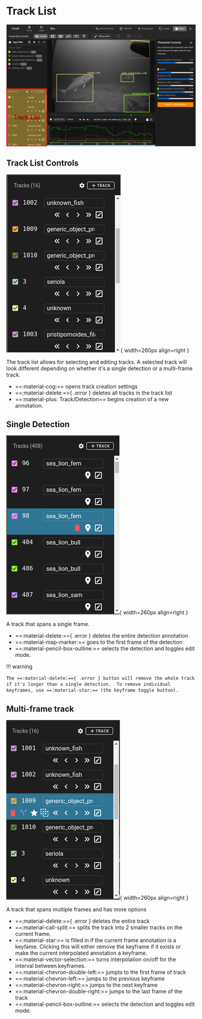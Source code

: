 # Track List

![Track List Highlighted](images/UIView/TrackListHighlight.png)

## Track List Controls

![Track List](images/TrackList.png){ width=260px align=right }

The track list allows for selecting and editing tracks.  A selected track will look different depending on whether it's a single detection or a multi-frame track.

* ==:material-cog:== opens track creation settings
* ==:material-delete:=={ .error } deletes all tracks in the track list
* ==:material-plus: Track/Detection== begins creation of a new annotation.

<div style="clear: both;"/>

## Single Detection

![Track List Selected Detection](images/TrackListSelectedDetection.png){ width=260px align=right }

A track that spans a single frame.

* ==:material-delete:=={ .error } deletes the entire detection annotation
* ==:material-map-marker:== goes to the first frame of the detection
* ==:material-pencil-box-outline:== selects the detection and toggles edit mode.

!!! warning

    The ==:material-delete:=={ .error } button will remove the whole track if it's longer than a single detection.  To remove individual keyframes, use ==:material-star:== (the keyframe toggle button).

<div style="clear: both;"/>

## Multi-frame track

![Track List Selected Track](images/TrackListSelectedTrack.png){ width=260px align=right }

A track that spans multiple frames and has more options

* ==:material-delete:=={ .error } deletes the entire track
* ==:material-call-split:== splits the track into 2 smaller tracks on the current frame.
* ==:material-star:== is filled in if the current frame annotation is a keyfame.  Clicking this will either remove the keyframe if it exists or make the current interpolated annotation a keyframe.
* ==:material-vector-selection:== turns interpolation on/off for the interval between keyframes.
* ==:material-chevron-double-left:== jumpts to the first frame of track
* ==:material-chevron-left:== jumps to the previous keyframe
* ==:material-chevron-right:== jumps to the next keyframe
* ==:material-chevron-double-right:== jumps to the last frame of the track
* ==:material-pencil-box-outline:== selects the detection and toggles edit mode.

<div style="clear: both;"/>
